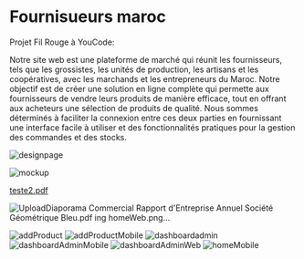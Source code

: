 # Fournisueurs maroc

Projet Fil Rouge à YouCode:

Notre site web est une plateforme de marché qui réunit les fournisseurs, tels que les grossistes, les unités de production, les artisans et les coopératives, avec les marchands et les entrepreneurs du Maroc. Notre objectif est de créer une solution en ligne complète qui permette aux fournisseurs de vendre leurs produits de manière efficace, tout en offrant aux acheteurs une sélection de produits de qualité. Nous sommes déterminés à faciliter la connexion entre ces deux parties en fournissant une interface facile à utiliser et des fonctionnalités pratiques pour la gestion des commandes et des stocks.

![designpage](https://user-images.githubusercontent.com/112892620/235727199-d50d9874-5195-48ff-86d3-990df3aff9da.png)

![mockup](https://user-images.githubusercontent.com/112892620/235727153-0bd5533c-b7f5-4811-b012-d1c763f45c9b.png)

[teste2.pdf](https://github.com/ElHakikAmina/fournisseurs/files/11375476/teste2.pdf)


![Upload[Diaporama Commercial Rapport d'Entreprise Annuel Société Géométrique Bleu.pdf](https://github.com/ElHakikAmina/fournisseurs/files/11375471/Diaporama.Commercial.Rapport.d.Entreprise.Annuel.Societe.Geometrique.Bleu.pdf)
ing homeWeb.png…]()

![addProduct](https://user-images.githubusercontent.com/112892620/235726606-5095a1cc-9ece-4451-aa1c-54724954b046.png)
![addProductMobile](https://user-images.githubusercontent.com/112892620/235726660-f3489fc2-831d-49de-9996-bc4fbd7c044c.png)
![dashboardadmin](https://user-images.githubusercontent.com/112892620/235726676-cf73492a-985c-4d4e-a185-d7fc9c12646b.png)
![dashboardAdminMobile](https://user-images.githubusercontent.com/112892620/235726716-0a5ccf0e-f00d-4457-ba1a-fd9e7750259b.png)
![dashboardAdminWeb](https://user-images.githubusercontent.com/112892620/235726739-75bac279-a0ed-4cce-8e05-5560d43f9d01.png)
![homeMobile](https://user-images.githubusercontent.com/112892620/235726772-5f0d6026-b4f2-40dc-b937-cbb42855202f.png)


